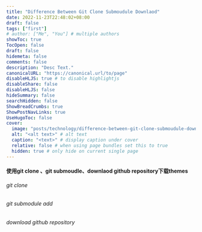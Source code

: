 ```yaml
---
title: "Difference Between Git Clone Submoudule Downlaod"
date: 2022-11-23T22:48:02+08:00
draft: false
tags: ["first"]
# author: ["Me", "You"] # multiple authors
showToc: true
TocOpen: false
draft: false
hidemeta: false
comments: false
description: "Desc Text."
canonicalURL: "https://canonical.url/to/page"
disableHLJS: true # to disable highlightjs
disableShare: false
disableHLJS: false
hideSummary: false
searchHidden: false
ShowBreadCrumbs: true
ShowPostNavLinks: true
UseHugoToc: false
cover:
  image: "posts/technology/difference-between-git-clone-submoudule-downlaod/云山雾绕.jpg" 
  alt: "<alt text>" # alt text
  caption: "<text>" # display caption under cover
  relative: false # when using page bundles set this to true
  hidden: true # only hide on current single page
---
```


#### 使用git  clone 、git submoudle、downlaod github repository下载themes

###### git  clone 

###### git submodule add 

###### download github repository
